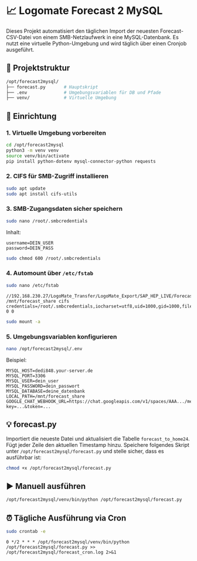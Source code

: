 # 📈 Logomate Forecast 2 MySQL

Dieses Projekt automatisiert den täglichen Import der neuesten Forecast-CSV-Datei von einem SMB-Netzlaufwerk in eine MySQL-Datenbank. Es nutzt eine virtuelle Python-Umgebung und wird täglich über einen Cronjob ausgeführt.

## 📂 Projektstruktur

```bash
/opt/forecast2mysql/
├── forecast.py       # Hauptskript
├── .env              # Umgebungsvariablen für DB und Pfade
├── venv/             # Virtuelle Umgebung
```

## 🧱 Einrichtung

### 1. Virtuelle Umgebung vorbereiten

```bash
cd /opt/forecast2mysql
python3 -m venv venv
source venv/bin/activate
pip install python-dotenv mysql-connector-python requests
```

### 2. CIFS für SMB-Zugriff installieren

```bash
sudo apt update
sudo apt install cifs-utils
```

### 3. SMB-Zugangsdaten sicher speichern

```bash
sudo nano /root/.smbcredentials
```

Inhalt:

```
username=DEIN_USER
password=DEIN_PASS
```

```bash
sudo chmod 600 /root/.smbcredentials
```

### 4. Automount über `/etc/fstab`

```bash
sudo nano /etc/fstab
```

```
//192.168.230.27/LogoMate_Transfer/LogoMate_Export/SAP_HEP_LIVE/Forecast /mnt/forecast_share cifs credentials=/root/.smbcredentials,iocharset=utf8,uid=1000,gid=1000,file_mode=0644,dir_mode=0755,nofail 0 0
```

```bash
sudo mount -a
```

### 5. Umgebungsvariablen konfigurieren

```bash
nano /opt/forecast2mysql/.env
```

Beispiel:

```
MYSQL_HOST=dedi848.your-server.de
MYSQL_PORT=3306
MYSQL_USER=dein_user
MYSQL_PASSWORD=dein_passwort
MYSQL_DATABASE=deine_datenbank
LOCAL_PATH=/mnt/forecast_share
GOOGLE_CHAT_WEBHOOK_URL=https://chat.googleapis.com/v1/spaces/AAA.../messages?key=...&token=...

```

## 💡 forecast.py

Importiert die neueste Datei und aktualisiert die Tabelle `forecast_to_home24`. Fügt jeder Zeile den aktuellen Timestamp hinzu.
Speichere folgendes Skript unter `/opt/forecast2mysql/forecast.py` und stelle sicher, dass es ausführbar ist:

```bash
chmod +x /opt/forecast2mysql/forecast.py
```


## ▶️ Manuell ausführen

```bash
/opt/forecast2mysql/venv/bin/python /opt/forecast2mysql/forecast.py
```

## ⏰ Tägliche Ausführung via Cron

```bash
sudo crontab -e
```

```cron
0 */2 * * * /opt/forecast2mysql/venv/bin/python /opt/forecast2mysql/forecast.py >> /opt/forecast2mysql/forecast_cron.log 2>&1

```
